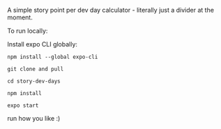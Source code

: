 A simple story point per dev day calculator - literally just a divider at the moment. 

To run locally: 

Install expo CLI globally:

    npm install --global expo-cli
  
    git clone and pull 

    cd story-dev-days

    npm install 

    expo start 

run how you like :) 

